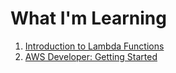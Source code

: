 # What I'm Learning

1. [Introduction to Lambda Functions](LambdaIntro.md)
1. [AWS Developer: Getting Started](AWS_Developer) 